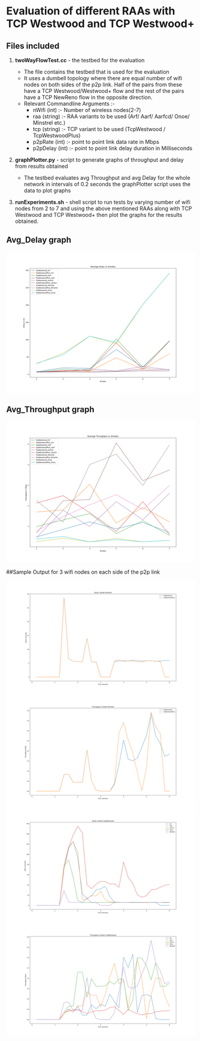 # Evaluation of different RAAs with TCP Westwood and TCP Westwood+

## Files included 

1. **twoWayFlowTest.cc** - the testbed for the evaluation
    * The file contains the testbed that is used for the evaluation
    * It uses a dumbell topology where there are equal number of wifi nodes on both sides of the p2p link. Half of the pairs from these have a TCP Westwood/Westwood+ flow and the rest of the pairs have a TCP NewReno flow in the opposite direction.
    * Relevant Commandline Arguments :-
        * nWifi (int) :- Number of wireless nodes(2-7)
        * raa (string) :- RAA variants to be used  (Arf/ Aarf/ Aarfcd/ Onoe/ Minstrel etc.)
        * tcp (string) :- TCP variant to be used (TcpWestwood / TcpWestwoodPlus)
        * p2pRate (int) :- point to point link data rate in Mbps
        * p2pDelay (int) :- point to point link delay duration in Milliseconds

2. **graphPlotter.py** - script to generate graphs of throughput and delay from results obtained 
    * The testbed evaluates avg Throughput and avg Delay for the whole network in intervals of 0.2 seconds the graphPlotter script uses the data to plot graphs
3. **runExperiments.sh** - shell script to run tests by varying number of wifi nodes from 2 to 7 and using the above mentioned RAAs along with TCP Westwood and TCP Westwood+ then plot the graphs for the results obtained.

## Avg_Delay graph 
![Avg_Delay Graph](https://github.com/aps-y/Evaluation-of-different-RAAs-with-TCP-Westwood-and-TCP-Westwood-/blob/main/Results/averages/average_delay_all.png)

## Avg_Throughput graph
![Avg_Throughput Graph](https://github.com/aps-y/Evaluation-of-different-RAAs-with-TCP-Westwood-and-TCP-Westwood-/blob/main/Results/averages/average_throughput_all.png)

##Sample Output for 3 wifi nodes on each side of the p2p link

![TCPs Delay Comparison](https://github.com/aps-y/Evaluation-of-different-RAAs-with-TCP-Westwood-and-TCP-Westwood-/blob/main/Results/Combined4_Raa_and_nodes/delay%203nodes%20Minstrel.png)
![TCPs Throughput Comparison](https://github.com/aps-y/Evaluation-of-different-RAAs-with-TCP-Westwood-and-TCP-Westwood-/blob/main/Results/Combined4_Raa_and_nodes/throughput%203nodes%20Minstrel.png)
![TCP-Westwood Delay Against Raas Comparison](https://github.com/aps-y/Evaluation-of-different-RAAs-with-TCP-Westwood-and-TCP-Westwood-/blob/main/Results/Combined4_nodes_and_tcp/delay%203nodes%20TcpWestwood.png)
![TCP-Westwood Throughput Against Raas Comparison](https://github.com/aps-y/Evaluation-of-different-RAAs-with-TCP-Westwood-and-TCP-Westwood-/blob/main/Results/Combined4_nodes_and_tcp/throughput%203nodes%20TcpWestwood.png)
